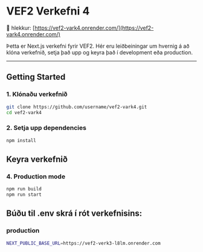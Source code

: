 # VEF2 Verkefni 4

📎 hlekkur: [https://vef2-vark4.onrender.com/](https://vef2-vark4.onrender.com/)

Þetta er Next.js verkefni fyrir VEF2. Hér eru leiðbeiningar um hvernig á að klóna verkefnið, setja það upp og keyra það í development eða production.

---

## Getting Started

### 1. Klónaðu verkefnið

```bash
git clone https://github.com/username/vef2-vark4.git
cd vef2-vark4
```

### 2. Setja upp dependencies
```bash
npm install
```

## Keyra verkefnið

### 4. Production mode
```bash
npm run build
npm run start
```

## Búðu til .env skrá í rót verkefnisins:

### production
```bash
NEXT_PUBLIC_BASE_URL=https://vef2-verk3-l8lm.onrender.com
```